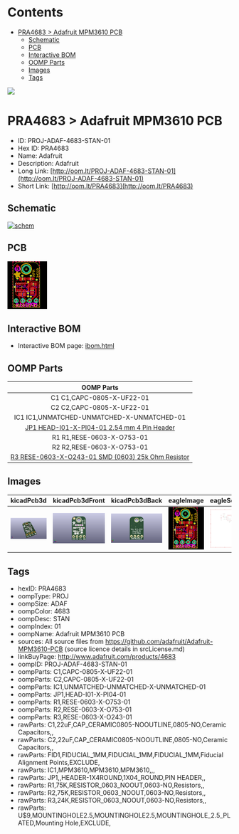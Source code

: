 



Contents
========

* [PRA4683 > Adafruit MPM3610 PCB](#pra4683--adafruit-mpm3610-pcb)
	* [Schematic](#schematic)
	* [PCB](#pcb)
	* [Interactive BOM](#interactive-bom)
	* [OOMP Parts](#oomp-parts)
	* [Images](#images)
	* [Tags](#tags)
  
![][im]
# PRA4683 > Adafruit MPM3610 PCB

- ID: PROJ-ADAF-4683-STAN-01
- Hex ID: PRA4683
- Name: Adafruit
- Description: Adafruit
- Long Link: [http://oom.lt/PROJ-ADAF-4683-STAN-01](http://oom.lt/PROJ-ADAF-4683-STAN-01)
- Short Link: [http://oom.lt/PRA4683](http://oom.lt/PRA4683)

## Schematic
  
[![schem](eagleSchemImage.png)](eagleSchemImage.png)
## PCB
  
[![pcb](eagleImage.png)](eagleImage.png)
## Interactive BOM

- Interactive BOM page: [ibom.html](https://htmlpreview.github.io/?https://github.com/oomlout/oomlout_OOMP_projects/blob/main/PROJ-ADAF-4683-STAN-01/kicad/bom/ibom.html)

## OOMP Parts
  

|OOMP Parts|
| :---: |
|C1 C1,CAPC-0805-X-UF22-01|
|C2 C2,CAPC-0805-X-UF22-01|
|IC1 IC1,UNMATCHED-UNMATCHED-X-UNMATCHED-01|
|[JP1 HEAD-I01-X-PI04-01 2.54 mm 4 Pin Header](https://github.com/oomlout/oomlout_OOMP_parts/tree/main/HEAD-I01-X-PI04-01/)|
|R1 R1,RESE-0603-X-O753-01|
|R2 R2,RESE-0603-X-O753-01|
|[R3 RESE-0603-X-O243-01 SMD (0603) 25k Ohm Resistor](https://github.com/oomlout/oomlout_OOMP_parts/tree/main/RESE-0603-X-O243-01/)|

## Images
  
  

|kicadPcb3d|kicadPcb3dFront|kicadPcb3dBack|eagleImage|eagleSchemImage|
| :---: | :---: | :---: | :---: | :---: |
|[![kicadPcb3d](kicadPcb3d_140.png)](kicadPcb3d.png)|[![kicadPcb3dFront](kicadPcb3dFront_140.png)](kicadPcb3dFront.png)|[![kicadPcb3dBack](kicadPcb3dBack_140.png)](kicadPcb3dBack.png)|[![eagleImage](eagleImage_140.png)](eagleImage.png)|[![eagleSchemImage](eagleSchemImage_140.png)](eagleSchemImage.png)|

## Tags

- hexID: PRA4683
- oompType: PROJ
- oompSize: ADAF
- oompColor: 4683
- oompDesc: STAN
- oompIndex: 01
- oompName: Adafruit MPM3610 PCB
- sources: All source files from https://github.com/adafruit/Adafruit-MPM3610-PCB (source licence details in srcLicense.md)
- linkBuyPage: http://www.adafruit.com/products/4683
- oompID: PROJ-ADAF-4683-STAN-01
- oompParts: C1,CAPC-0805-X-UF22-01
- oompParts: C2,CAPC-0805-X-UF22-01
- oompParts: IC1,UNMATCHED-UNMATCHED-X-UNMATCHED-01
- oompParts: JP1,HEAD-I01-X-PI04-01
- oompParts: R1,RESE-0603-X-O753-01
- oompParts: R2,RESE-0603-X-O753-01
- oompParts: R3,RESE-0603-X-O243-01
- rawParts: C1,22uF,CAP_CERAMIC0805-NOOUTLINE,0805-NO,Ceramic Capacitors,,
- rawParts: C2,22uF,CAP_CERAMIC0805-NOOUTLINE,0805-NO,Ceramic Capacitors,,
- rawParts: FID1,FIDUCIAL_1MM,FIDUCIAL_1MM,FIDUCIAL_1MM,Fiducial Alignment Points,EXCLUDE,
- rawParts: IC1,MPM3610,MPM3610,MPM3610,,,
- rawParts: JP1,,HEADER-1X4ROUND,1X04_ROUND,PIN HEADER,,
- rawParts: R1,75K,RESISTOR_0603_NOOUT,0603-NO,Resistors,,
- rawParts: R2,75K,RESISTOR_0603_NOOUT,0603-NO,Resistors,,
- rawParts: R3,24K,RESISTOR_0603_NOOUT,0603-NO,Resistors,,
- rawParts: U$9,MOUNTINGHOLE2.5,MOUNTINGHOLE2.5,MOUNTINGHOLE_2.5_PLATED,Mounting Hole,EXCLUDE,



[im]: kicadPcb3d_450.png
